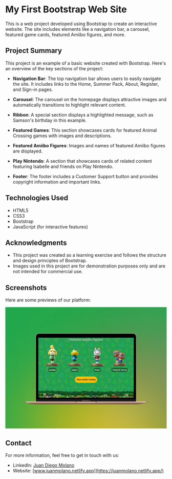 # My First Bootstrap Web Site

This is a web project developed using Bootstrap to create an interactive website. The site includes elements like a navigation bar, a carousel, featured game cards, featured Amiibo figures, and more.

## Project Summary

This project is an example of a basic website created with Bootstrap. Here's an overview of the key sections of the project:

- **Navigation Bar**: The top navigation bar allows users to easily navigate the site. It includes links to the Home, Summer Pack, About, Register, and Sign-in pages.

- **Carousel**: The carousel on the homepage displays attractive images and automatically transitions to highlight relevant content.

- **Ribbon**: A special section displays a highlighted message, such as Samson's birthday in this example.

- **Featured Games**: This section showcases cards for featured Animal Crossing games with images and descriptions.

- **Featured Amiibo Figures**: Images and names of featured Amiibo figures are displayed.

- **Play Nintendo**: A section that showcases cards of related content featuring Isabelle and friends on Play Nintendo.

- **Footer**: The footer includes a Customer Support button and provides copyright information and important links.

## Technologies Used

- HTML5
- CSS3
- Bootstrap
- JavaScript (for interactive features)

## Acknowledgments

- This project was created as a learning exercise and follows the structure and design principles of Bootstrap.
- Images used in this project are for demonstration purposes only and are not intended for commercial use.

## Screenshots

Here are some previews of our platform:

![Screenshot 1](screenshot1.png)

## Contact

For more information, feel free to get in touch with us:

- LinkedIn: [Juan Diego Molano](https://www.linkedin.com/in/juandmolanof/)
- Website: [www.juanmolano.netlify.app](https://juanmolano.netlify.app/)
